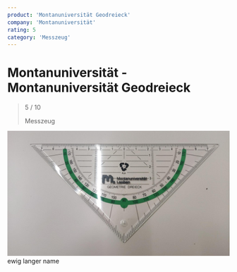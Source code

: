 ```yaml
---
product: 'Montanuniversität Geodreieck'
company: 'Montanuniversität'
rating: 5
category: 'Messzeug'
---
```


# Montanuniversität - Montanuniversität Geodreieck
>
> 5 / 10
>
> Messzeug

![Montanuniversität Geodreieck](./assets/montanuniversität-montanuniversität-geodreieck-017792f8-247c-4d8c-a6f5-6bc50d54b082.jpg)
ewig langer name
